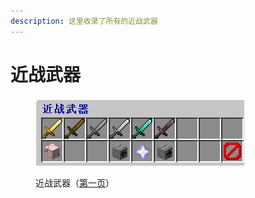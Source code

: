 ```yaml
---
description: 这里收录了所有的近战武器
---
```


# 近战武器

<figure><img src="../../../.gitbook/assets/image (1).png" alt=""><figcaption><p>近战武器（<a href="../../../xin-shou-kuai-su-shang-shou/you-xi-liu-cheng/zhan-qian-zhun-bei/xi-tong-shang-dian.md">第一页</a>）</p></figcaption></figure>
